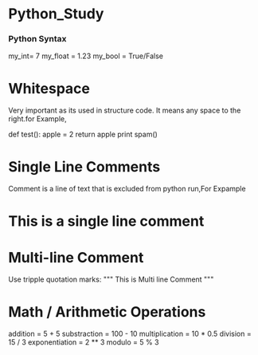 # Python_Study

### Python Syntax

my_int= 7
my_float = 1.23
my_bool = True/False

 # Whitespace

Very important as its used in structure code.
It means any space to the right.for Example,

  def test():
      apple = 2
      return apple
  print spam()

# Single Line Comments

Comment is a line of text that is excluded from python run,For Expample
# This is a single line comment

# Multi-line Comment

Use tripple quotation marks:
""" This is Multi
line Comment 
"""

# Math / Arithmetic Operations

addition = 5 + 5
substraction = 100 - 10
multiplication = 10 * 0.5
division = 15 / 3
exponentiation = 2 ** 3
modulo = 5 % 3



